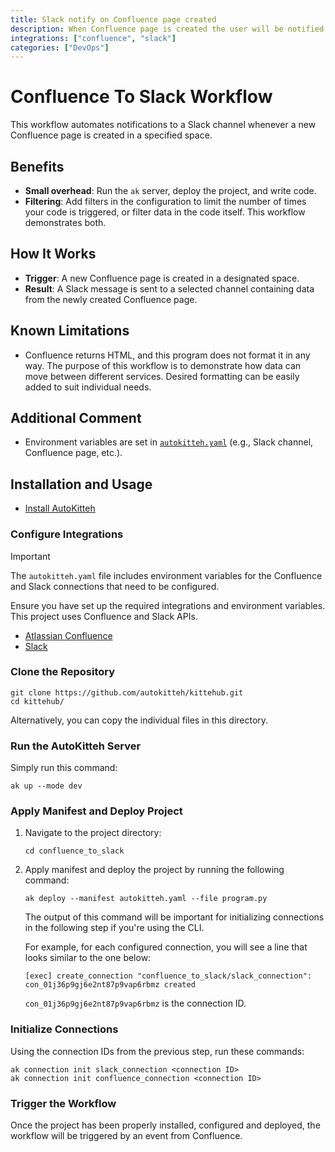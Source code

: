 ```yaml
---
title: Slack notify on Confluence page created
description: When Confluence page is created the user will be notified on Slack
integrations: ["confluence", "slack"]
categories: ["DevOps"]
---
```



# Confluence To Slack Workflow 

This workflow automates notifications to a Slack channel whenever a new Confluence page is created in a specified space.

## Benefits

- **Small overhead**: Run the `ak` server, deploy the project, and write code.
- **Filtering**: Add filters in the configuration to limit the number of times your code is triggered, or filter data in the code itself. This workflow demonstrates both.

## How It Works

- **Trigger**: A new Confluence page is created in a designated space.
- **Result**: A Slack message is sent to a selected channel containing data from the newly created Confluence page.

## Known Limitations

- Confluence returns HTML, and this program does not format it in any way. The purpose of this workflow is to demonstrate how data can move between different services. Desired formatting can be easily added to suit individual needs.

## Additional Comment

- Environment variables are set in [`autokitteh.yaml`](./autokitteh.yaml) (e.g., Slack channel, Confluence page, etc.).

## Installation and Usage 

- [Install AutoKitteh](https://docs.autokitteh.com/get_started/install)

### Configure Integrations

> [!IMPORTANT]
> The `autokitteh.yaml` file includes environment variables for the Confluence and Slack connections that need to be configured.

Ensure you have set up the required integrations and environment variables. This project uses Confluence and Slack APIs.

- [Atlassian Confluence](https://docs.autokitteh.com/integrations/atlassian)
- [Slack](https://docs.autokitteh.com/integrations/slack)

### Clone the Repository

```shell
git clone https://github.com/autokitteh/kittehub.git
cd kittehub/
```
Alternatively, you can copy the individual files in this directory.

### Run the AutoKitteh Server

Simply run this command:

```shell
ak up --mode dev
```

### Apply Manifest and Deploy Project

1. Navigate to the project directory:

   ```shell
   cd confluence_to_slack
   ```

2. Apply manifest and deploy the project by running the following command:

   ```shell
   ak deploy --manifest autokitteh.yaml --file program.py
   ```

   The output of this command will be important for initializing connections in the following step if you're using the CLI.

   For example, for each configured connection, you will see a line that looks similar to the one below:

   ```shell
   [exec] create_connection "confluence_to_slack/slack_connection": con_01j36p9gj6e2nt87p9vap6rbmz created
   ```

   `con_01j36p9gj6e2nt87p9vap6rbmz` is the connection ID.

### Initialize Connections

Using the connection IDs from the previous step, run these commands:

```shell
ak connection init slack_connection <connection ID>
ak connection init confluence_connection <connection ID>
```

### Trigger the Workflow

Once the project has been properly installed, configured and deployed, the workflow will be triggered by an event from Confluence.
